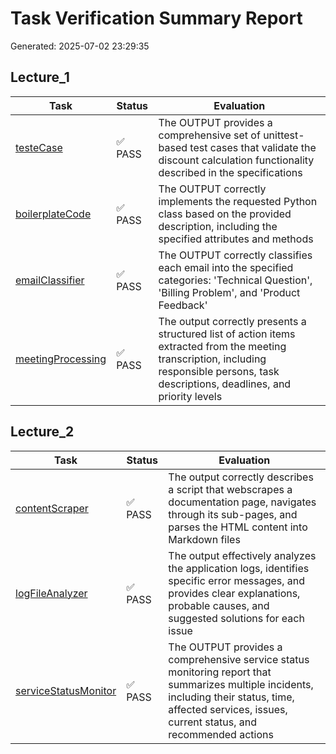 # Task Verification Summary Report

Generated: 2025-07-02 23:29:35

## Lecture_1

| Task | Status | Evaluation |
|------|--------|------------|
| [testeCase](results\lecture_1\testeCase_verification.txt) | ✅ PASS | The OUTPUT provides a comprehensive set of unittest-based test cases that validate the discount calculation functionality described in the specifications |
| [boilerplateCode](results\lecture_1\boilerplateCode_verification.txt) | ✅ PASS | The OUTPUT correctly implements the requested Python class based on the provided description, including the specified attributes and methods |
| [emailClassifier](results\lecture_1\emailClassifier_verification.txt) | ✅ PASS | The OUTPUT correctly classifies each email into the specified categories: 'Technical Question', 'Billing Problem', and 'Product Feedback' |
| [meetingProcessing](results\lecture_1\meetingProcessing_verification.txt) | ✅ PASS | The output correctly presents a structured list of action items extracted from the meeting transcription, including responsible persons, task descriptions, deadlines, and priority levels |

## Lecture_2

| Task | Status | Evaluation |
|------|--------|------------|
| [contentScraper](results\lecture_2\contentScraper_verification.txt) | ✅ PASS | The output correctly describes a script that webscrapes a documentation page, navigates through its sub-pages, and parses the HTML content into Markdown files |
| [logFileAnalyzer](results\lecture_2\logFileAnalyzer_verification.txt) | ✅ PASS | The output effectively analyzes the application logs, identifies specific error messages, and provides clear explanations, probable causes, and suggested solutions for each issue |
| [serviceStatusMonitor](results\lecture_2\serviceStatusMonitor_verification.txt) | ✅ PASS | The OUTPUT provides a comprehensive service status monitoring report that summarizes multiple incidents, including their status, time, affected services, issues, current status, and recommended actions |

